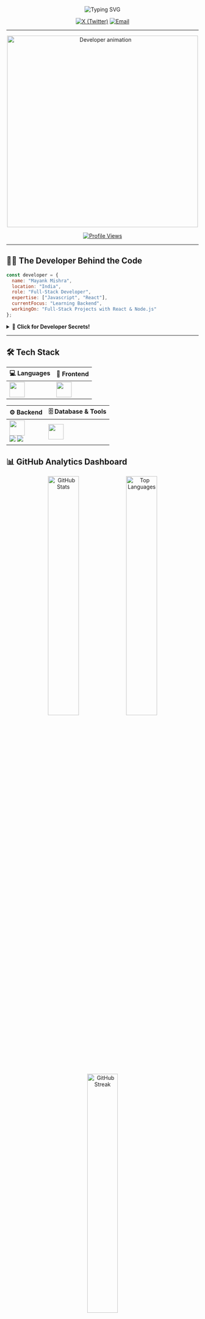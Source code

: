 <div align="center">


![Typing SVG](https://readme-typing-svg.herokuapp.com?font=JetBrains+Mono\&weight=600\&size=32\&duration=3000\&pause=800\&color=00D4FF\&center=true\&vCenter=true\&multiline=true\&width=700\&height=120\&lines=Hi+👋+I'm+Mayank+Mishra;Full-Stack+Developer)
<br>
<div>

[![X (Twitter)](https://img.shields.io/badge/X-000000?style=for-the-badge\&logo=x\&logoColor=white)](https://x.com/0x_may_)
[![Email](https://img.shields.io/badge/Email-0078D4?style=for-the-badge\&logo=gmail\&logoColor=white)](mailto:mayankm1946@gmail.com)

  </div>

  ---

  <img src="https://user-images.githubusercontent.com/74038190/225813708-98b745f2-7d22-48cf-9150-083f1b00d6c9.gif" width="500" alt="Developer animation" />

[![Profile Views](https://komarev.com/ghpvc/?username=0x-mayank\&label=Profile%20Views\&color=blueviolet\&style=for-the-badge)](https://github.com/0x-mayank)

</div>

---

## 👨‍💻 The Developer Behind the Code

<div align="left">

```javascript
const developer = {
  name: "Mayank Mishra",
  location: "India",
  role: "Full-Stack Developer",
  expertise: ["Javascript", "React"],
  currentFocus: "Learning Backend",
  workingOn: "Full-Stack Projects with React & Node.js"
};
```
</div>
<details>
<summary>🎪 <strong>Click for Developer Secrets!</strong></summary>
<br>
<div align="center">

### **Developer Confessions**

> *"I have 50+ VS Code extensions and use maybe 10 of them"*
>
> *"I can center a div... most of the time"*

**Dev Life:** Started with "Hello World" in C++, fell in love with JavaScript, mastered React, now conquering the full-stack universe!

<img src="https://media.giphy.com/media/26tn33aiTi1jkl6H6/giphy.gif" width="300" alt="coding gif" />

</div>
</details>

---

## 🛠️ Tech Stack

<div align="center">

| 💻 Languages | 🎨 Frontend |
|--------------|-------------|
| <img src="https://skillicons.dev/icons?i=c,cpp,java,js" height="40"/> | <img src="https://skillicons.dev/icons?i=html,css,react,tailwind,vite" height="40"/> |

| ⚙️ Backend | 🗄️ Database & Tools |
|------------|----------------------|
| <img src="https://skillicons.dev/icons?i=nodejs,express" height="40"/> <br> <img src="https://img.shields.io/badge/JWT-black?style=for-the-badge&logo=JSON%20web%20tokens"/> <img src="https://img.shields.io/badge/Nodemon-76D04B?style=for-the-badge&logo=nodemon&logoColor=black"/> | <img src="https://skillicons.dev/icons?i=mongodb,git,github,postman,vscode" height="40"/> |

</div>


## 📊 GitHub Analytics Dashboard

<div align="center">



<img width="40%" src="https://github-readme-stats.vercel.app/api?username=0x-mayank&show_icons=true&theme=tokyonight&hide_border=true&bg_color=0d1117&title_color=58a6ff&icon_color=1f6feb&text_color=c9d1d9&count_private=true" alt="GitHub Stats" />


<img width="40%" src="https://github-readme-stats.vercel.app/api/top-langs/?username=0x-mayank&layout=compact&theme=tokyonight&hide_border=true&bg_color=0d1117&title_color=58a6ff&text_color=c9d1d9" alt="Top Languages" />


<img width="40%" src="https://streak-stats.demolab.com?user=0x-mayank&theme=tokyonight&hide_border=true&background=0d1117&stroke=58a6ff&ring=1f6feb&fire=58a6ff&currStreakLabel=c9d1d9" alt="GitHub Streak" />
<br/>
</div>

---
<div align="center">

<img src="https://user-images.githubusercontent.com/74038190/212284158-e840e285-664b-44d7-b79b-e264b5e54825.gif" width="400" alt="thanks gif" />

---
